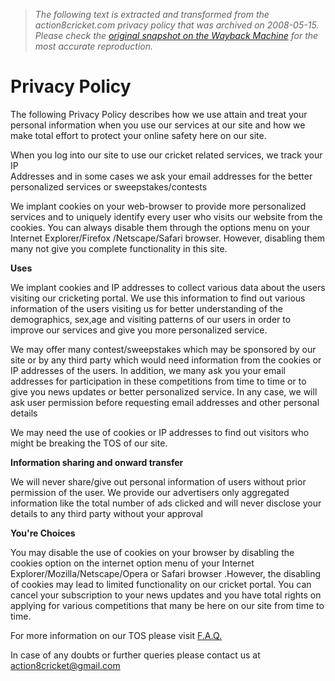 > *The following text is extracted and transformed from the action8cricket.com privacy policy that was archived on 2008-05-15. Please check the [original snapshot on the Wayback Machine](https://web.archive.org/web/20080515111826id_/http%3A//action8cricket.com/privacy_policy.htm) for the most accurate reproduction.*

# Privacy Policy

  
The following Privacy Policy describes how we use attain and treat your personal information when you use our services at our site and how we make total effort to protect your online safety here on our site.

When you log into our site to use our cricket related services, we track your IP  
Addresses and in some cases we ask your email addresses for the better personalized services or sweepstakes/contests  


We implant cookies on your web-browser to provide more personalized services and to uniquely identify every user who visits our website from the cookies. You can always disable them through the options menu on your Internet Explorer/Firefox /Netscape/Safari browser. However, disabling them many not give you complete functionality in this site.

**Uses**

We implant cookies and IP addresses to collect various data about the users visiting our cricketing portal. We use this information to find out various information of the users visiting us for better understanding of the demographics, sex,age and visiting patterns of our users in order to improve our services and give you more personalized service.  


We may offer many contest/sweepstakes which may be sponsored by our site or by any third party which would need information from the cookies or IP addresses of the users. In addition, we many ask you your email addresses for participation in these competitions from time to time or to give you news updates or better personalized service. In any case, we will ask user permission before requesting email addresses and other personal details  


We may need the use of cookies or IP addresses to find out visitors who might be breaking the TOS of our site. 

**Information sharing and onward transfer**

We will never share/give out personal information of users without prior permission of the user. We provide our advertisers only aggregated information like the total number of ads clicked and will never disclose your details to any third party without your approval

**You're Choices**

You may disable the use of cookies on your browser by disabling the cookies option on the internet option menu of your Internet Explorer/Mozilla/Netscape/Opera or Safari browser .However, the disabling of cookies may lead to limited functionality on our cricket portal. You can cancel your subscription to your news updates and you have total rights on applying for various competitions that many be here on our site from time to time.

For more information on our TOS please visit [F.A.Q.](https://web.archive.org/web/20080515111826id_/http%3A//action8cricket.com/faq.htm)

In case of any doubts or further queries please contact us at [action8cricket@gmail.com](mailto:action8cricket@gmail.com)
